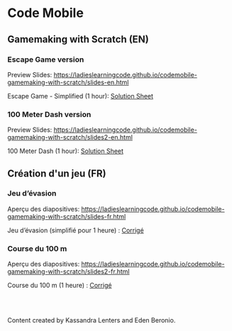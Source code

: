 # Code Mobile
## Gamemaking with Scratch (EN)

### Escape Game version

Preview Slides: https://ladieslearningcode.github.io/codemobile-gamemaking-with-scratch/slides-en.html

Escape Game - Simplified (1 hour): <a href="https://docs.google.com/document/d/1wYOQ-OcaKxYpzc3myC1MWzan-vPKda642PuX4XYUZao/edit?usp=sharing">Solution Sheet</a>

### 100 Meter Dash version

Preview Slides: https://ladieslearningcode.github.io/codemobile-gamemaking-with-scratch/slides2-en.html

100 Meter Dash (1 hour): <a href="https://docs.google.com/document/d/15HDkQQvsdUfE6n_YMb3dJ7Dm2iv_62ZBNDN4bnUqifM/edit?usp=sharing">Solution Sheet</a>


## Création d'un jeu (FR)

### Jeu d’évasion

Aperçu des diapositives: https://ladieslearningcode.github.io/codemobile-gamemaking-with-scratch/slides-fr.html

Jeu d’évasion (simplifié pour 1 heure) : <a href="https://drive.google.com/file/d/0B_fFXOTsCzY7RXNtMHc3d19UNktZWXVabnpGVld5RnZYeVhj/view?usp=sharing">Corrigé</a>

### Course du 100 m

Aperçu des diapositives: https://ladieslearningcode.github.io/codemobile-gamemaking-with-scratch/slides2-fr.html

Course du 100 m (1 heure) : <a href="https://drive.google.com/file/d/0B_fFXOTsCzY7bVZDVDU2UDd1SDN3OFI3eWlxalhfS2w3djRV/view?usp=sharing">Corrigé</a>


<br><br>

Content created by Kassandra Lenters and Eden Beronio.
